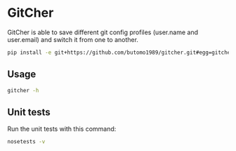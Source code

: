 GitCher
=======
GitCher is able to save different git config profiles (user.name and user.email) and switch it from one to another.

```bash
pip install -e git+https://github.com/butomo1989/gitcher.git#egg=gitcher
```

Usage
-----

```bash
gitcher -h
```

Unit tests
----------

Run the unit tests with this command:

```bash
nosetests -v
```
